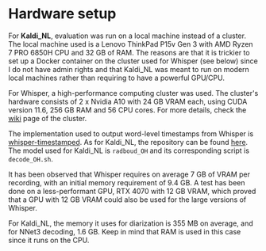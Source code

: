 # Hardware setup

For **Kaldi_NL**, evaluation was run on a local machine instead of a cluster. The local machine used is a Lenovo ThinkPad P15v Gen 3 with AMD Ryzen 7 PRO 6850H CPU and 32 GB of RAM. The reasons are that it is trickier to set up a Docker container on the cluster used for Whisper (see below) since I do not have admin rights and that Kaldi_NL was meant to run on modern local machines rather than requiring to have a powerful GPU/CPU.

For Whisper, a high-performance computing cluster was used. The cluster's hardware consists of 2 x Nvidia A10 with 24 GB VRAM each, using CUDA version 11.6, 256 GB RAM and 56 CPU cores. For more details, check the [wiki](https://jupyter.wiki.utwente.nl/) page of the cluster.

The implementation used to output word-level timestamps from Whisper is [whisper-timestamped](https://github.com/linto-ai/whisper-timestamped). As for Kaldi_NL, the repository can be found [here](https://github.com/opensource-spraakherkenning-nl/Kaldi_NL). The model used for Kaldi_NL is `radboud_OH` and its corresponding script is `decode_OH.sh`.

It has been observed that Whisper requires on average 7 GB of VRAM per recording, with an initial memory requirement of 9.4 GB. A test has been done on a less-performant GPU, RTX 4070 with 12 GB VRAM, which proved that a GPU with 12 GB VRAM could also be used for the large versions of Whisper.

For Kaldi_NL, the memory it uses for diarization is 355 MB on average, and for NNet3 decoding, 1.6 GB. Keep in mind that RAM is used in this case since it runs on the CPU.